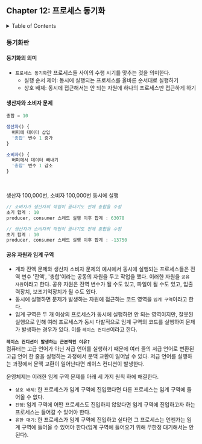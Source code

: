 <!--
bold 처리
** **

js 코드 작성
```js

```

링크
[보여질 단어](URL 주소)

형광펜 처리
` `
-->

## Chapter 12: 프로세스 동기화

<details>
<summary>Table of Contents</summary>

- 동기화란[:link:](#동기화란)

  - 동기화의 의미[:link:](#동기화의-의미)
  - 생산자와 소비자 문제[:link:](#생산자와-소비자-문제)
  - 공유 자원과 임계 구역[:link:](#공유-자원과-임계-구역)
  </details>

### 동기화란

#### 동기화의 의미

- `프로세스 동기화`란 프로세스들 사이의 수행 시기를 맞추는 것을 의미한다.
  - 실행 순서 제어: 동시에 실행되는 프로세스를 올바른 순서대로 실행하기
  - 상호 배제: 동시에 접근해서는 안 되는 자원에 하나의 프로세스만 접근하게 하기

#### 생산자와 소비자 문제

```js
총합 = 10

생산자() {
  버퍼에 데이터 삽입
  '총합' 변수 1 증가
}

소비자() {
  버퍼에서 데이터 빼내기
  '총합' 변수 1 감소
}
```

</br>

생산자 100,000번, 소비자 100,000번 동시에 실행

```js
// 소비자가 생산자의 작업이 끝나기도 전에 총합을 수정
초기 합계 : 10
producer, consumer 스레드 실행 이후 합계 : 63078
```

```js
// 생산자가 소비자의 작업이 끝나기도 전에 총합을 수정
초기 합계 : 10
producer, consumer 스레드 실행 이후 합계 : -13750
```

#### 공유 자원과 임계 구역

- 계좌 잔액 문제와 생산자 소비자 문제의 예시에서 동시에 실행되는 프로세스들은 전역 변수 '잔액', '총합'이라는 공동의 자원을 두고 작업을 했다. 이러한 자원을 `공유 자원`이라고 한다. 공유 자원은 전역 변수가 될 수도 있고, 파일이 될 수도 있고, 입출력장치, 보조기억장치가 될 수도 있다.
- 동시에 실행하면 문제가 발생하는 자원에 접근하는 코드 영역을 `임계 구역`이라고 한다.
- 임계 구역은 두 개 이상의 프로세스가 동시에 실행하면 안 되는 영역이지만, 잘못된 실행으로 인해 여러 프로세스가 동시 다발적으로 임계 구역의 코드를 실행하여 문제가 발생하는 경우가 있다. 이를 `레이스 컨디션`이라고 한다.

**`레이스 컨디션이 발생하는 근본적인 이유?`** </br>
컴퓨터는 고급 언어가 아닌 저급 언어를 실행하기 때문에 여러 줄의 저급 언어로 변환된 고급 언어 한 줄을 실행하는 과정에서 문맥 교환이 일어날 수 있다. 저급 언어를 실행하는 과정에서 문맥 교환이 일어난다면 레이스 컨디션이 발생한다.

운영체제는 이러한 임계 구역 문제를 아래 세 가지 원칙 하에 해결한다.

- `상호 배제`: 한 프로세스가 임계 구역에 진입했다면 다른 프로세스는 임계 구역에 들어올 수 없다.
- `진행`: 임계 구역에 어떤 프로세스도 진입하지 않았다면 임계 구역에 진입하고자 하는 프로세스는 들어갈 수 있어야 한다.
- `유한 대기`: 한 프로세스가 임계 구역에 진입하고 싶다면 그 프로세스는 언젠가는 임계 구역에 들어올 수 있어야 한다(임계 구역에 들어오기 위해 무한정 대기해서는 안 된다).

